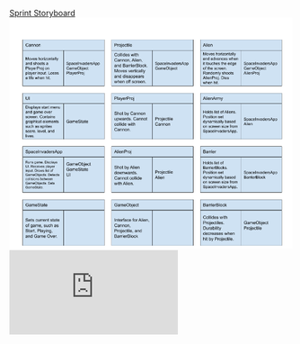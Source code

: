[Sprint Storyboard](https://github.com/ecs160ss12019/Wethebest/blob/master/Sprint2/Sprint_Storyboard.png)
![CRC Cards](https://github.com/ecs160ss12019/Wethebest/blob/master/Sprint2/CRC_Cards.png) 
![Acceptance Criteria](https://github.com/ecs160ss12019/Wethebest/blob/master/Sprint2/Acceptance_Criteria.md)